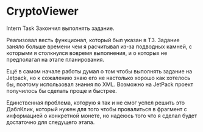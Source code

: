 # CryptoViewer
Intern Task
Закончил выполнять задание.

Реализовал весть функционал, который был указан в ТЗ. Задание заняло больше времени чем я расчитывал из-за подводных камней, с которыми я
столкнулся вовремя выполнения, и о которых не предполагал на этапе планирования.

Ещё в самом начале работы думал о том чтобы выполнять задание на Jetpack, но к сожалению знаю его не настолько хорошо как хотелось бы,
поэтому использовал знания по XML. Возможно на JetPack проект получилось бы сделать проще и быстрее.

Единственная проблема, которую я так и не смог успел решить это ДаблКлик, который нужен для того чтобы провалиться в фрагмент с информацией о
конкретной монете, но надеюсь того что я сделал будет достаточно для следущего этапа.
